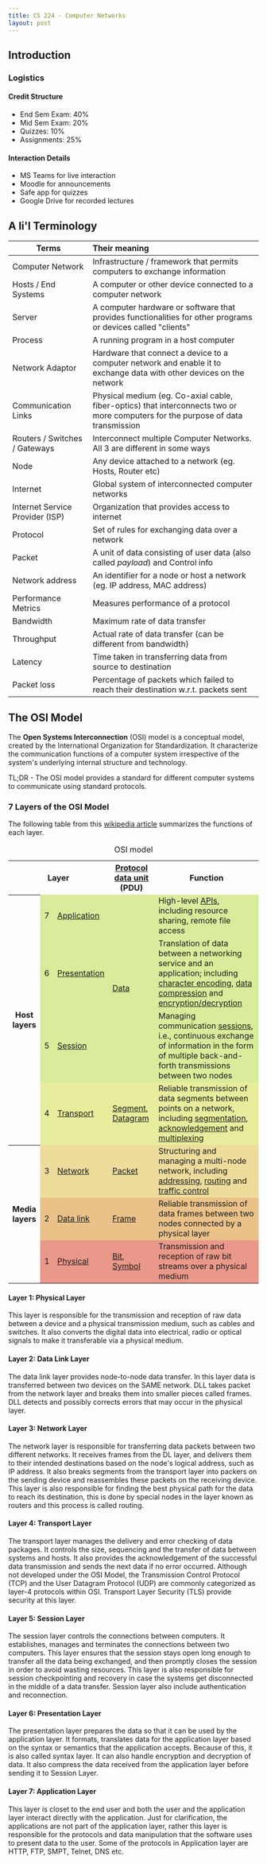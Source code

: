 ```yaml
---
title: CS 224 - Computer Networks
layout: post
---
```


## Introduction

### Logistics

#### Credit Structure

- End Sem Exam: 40%
- Mid Sem Exam: 20%
- Quizzes: 10%
- Assignments: 25%

#### Interaction Details

- MS Teams for live interaction
- Moodle for announcements
- Safe app for quizzes
- Google Drive for recorded lectures

## A li'l Terminology

| Terms                           | Their meaning                                                |
| ------------------------------- | :----------------------------------------------------------- |
| Computer Network                | Infrastructure / framework that permits computers to exchange information |
| Hosts / End Systems             | A computer or other device connected to a computer network   |
| Server                          | A computer hardware or software that provides functionalities for other programs or devices called "clients" |
| Process                         | A running program in a host computer                         |
| Network Adaptor                 | Hardware that connect a device to a computer network and enable it to exchange data with other devices on the network |
| Communication Links             | Physical medium (eg. Co-axial cable, fiber-optics) that interconnects two or more computers for the purpose of data transmission |
| Routers / Switches / Gateways   | Interconnect multiple Computer Networks. All 3 are different in some ways |
| Node                            | Any device attached to a network (eg. Hosts, Router etc)     |
| Internet                        | Global system of interconnected computer networks            |
| Internet Service Provider (ISP) | Organization that provides access to internet                |
| Protocol                        | Set of rules for exchanging data over a network              |
| Packet                          | A unit of data consisting of user data (also called *payload*) and Control info |
| Network address                 | An identifier for a node or host a network (eg. IP address, MAC address) |
| Performance Metrics             | Measures performance of a protocol                           |
| Bandwidth                       | Maximum rate of data transfer                                |
| Throughput                      | Actual rate of data transfer (can be different from bandwidth) |
| Latency                         | Time taken in transferring data from source to destination   |
| Packet loss                     | Percentage of packets which failed to reach their destination w.r.t. packets sent |

## The OSI Model

The **Open Systems Interconnection** (OSI) model is a conceptual model, created by the International Organization for Standardization. It characterize the communication functions of a computer system irrespective of the system's underlying internal structure and technology.

TL;DR - The OSI model provides a standard for different computer systems to communicate using standard protocols.

### 7 Layers of the OSI Model

The following table from this [wikipedia article](https://en.wikipedia.org/wiki/OSI_model) summarizes the functions of each layer.

<table class="wikitable" style="margin: 1em auto 1em auto;">
<caption>OSI model
</caption>
<tbody><tr>
<th colspan="3">Layer
</th>
<th><a href="https://en.wikipedia.org/wiki/Protocol_data_unit" title="Protocol data unit">Protocol data unit</a> (PDU)
</th>
<th>Function
</th></tr>
<tr>
<th rowspan="4">Host<br>layers
</th>
<td style="background:#d8ec9b;">7
</td>
<td style="background:#d8ec9b;"><a href="https://en.wikipedia.org/wiki/Application_layer" title="Application layer">Application</a>
</td>
<td style="background:#d8ec9c;" rowspan="3"><a href="https://en.wikipedia.org/wiki/Data_(computing)" title="Data (computing)">Data</a>
</td>
<td style="background:#d8ec9c;">High-level <a href="https://en.wikipedia.org/wiki/API" title="API">APIs</a>, including resource sharing, remote file access
</td></tr>
<tr>
<td style="background:#d8ec9b;">6
</td>
<td style="background:#d8ec9b;"><a href="https://en.wikipedia.org/wiki/Presentation_layer" title="Presentation layer">Presentation</a>
</td>
<td style="background:#d8ec9b;">Translation of data between a networking service and an application; including <a href="https://en.wikipedia.org/wiki/Character_encoding" title="Character encoding">character encoding</a>, <a href="https://en.wikipedia.org/wiki/Data_compression" title="Data compression">data compression</a> and <a href="https://en.wikipedia.org/wiki/Encryption" title="Encryption">encryption/decryption</a>
</td></tr>
<tr>
<td style="background:#d8ec9b;">5
</td>
<td style="background:#d8ec9b;"><a href="https://en.wikipedia.org/wiki/Session_layer" title="Session layer">Session</a>
</td>
<td style="background:#d8ec9b;">Managing communication <a href="https://en.wikipedia.org/wiki/Session_(computer_science)" title="Session (computer science)">sessions</a>, i.e., continuous exchange of information in the form of multiple back-and-forth transmissions between two nodes
</td></tr>
<tr>
<td style="background:#e7ed9c;">4
</td>
<td style="background:#e7ed9c;"><a href="https://en.wikipedia.org/wiki/Transport_layer" title="Transport layer">Transport</a>
</td>
<td style="background:#e7ed9c;"><a href="https://en.wikipedia.org/wiki/Packet_segmentation" title="Packet segmentation">Segment</a>, <a href="https://en.wikipedia.org/wiki/Datagram" title="Datagram">Datagram</a>
</td>
<td style="background:#e7ed9c;">Reliable transmission of data segments between points on a network, including <a href="https://en.wikipedia.org/wiki/Packet_segmentation" title="Packet segmentation">segmentation</a>, <a href="https://en.wikipedia.org/wiki/Acknowledgement_(data_networks)" title="Acknowledgement (data networks)">acknowledgement</a> and <a href="https://en.wikipedia.org/wiki/Multiplexing" title="Multiplexing">multiplexing</a>
</td></tr>
<tr>
<th rowspan="3">Media<br>layers
</th>
<td style="background:#eddc9c;">3
</td>
<td style="background:#eddc9c;"><a href="https://en.wikipedia.org/wiki/Network_layer" title="Network layer">Network</a>
</td>
<td style="background:#eddc9c;"><a href="https://en.wikipedia.org/wiki/Network_packet" title="Network packet">Packet</a>
</td>
<td style="background:#eddc9c;">Structuring and managing a multi-node network, including <a href="https://en.wikipedia.org/wiki/Address_space" title="Address space">addressing</a>, <a href="https://en.wikipedia.org/wiki/Routing" title="Routing">routing</a> and <a href="https://en.wikipedia.org/wiki/Network_traffic_control" title="Network traffic control">traffic control</a>
</td></tr>
<tr>
<td style="background:#e9c189;">2
</td>
<td style="background:#e9c189;"><a href="https://en.wikipedia.org/wiki/Data_link_layer" title="Data link layer">Data link</a>
</td>
<td style="background:#e9c189;"><a href="https://en.wikipedia.org/wiki/Frame_(networking)" title="Frame (networking)">Frame</a>
</td>
<td style="background:#e9c189;">Reliable transmission of data frames between two nodes connected by a physical layer
</td></tr>
<tr>
<td style="background:#e9988a;">1
</td>
<td style="background:#e9988a;"><a href="https://en.wikipedia.org/wiki/Physical_layer" title="Physical layer">Physical</a>
</td>
<td style="background:#e9988a;"><a href="https://en.wikipedia.org/wiki/Bit" title="Bit">Bit</a>, <a href="https://en.wikipedia.org/wiki/Symbol_rate#Symbols" title="Symbol rate">Symbol</a>
</td>
<td style="background:#e9988a;">Transmission and reception of raw bit streams over a physical medium
</td></tr></tbody></table>

#### Layer 1: Physical Layer

This layer is responsible for the transmission and reception of raw data between a device and a physical transmission medium, such as cables and switches. It also converts the digital data into electrical, radio or optical signals to make it transferable via a physical medium.

#### Layer 2: Data Link Layer

The data link layer provides node-to-node data transfer. In this layer data is transferred between two devices on the SAME network. DLL takes packet from the network layer and breaks them into smaller pieces called frames. DLL detects and possibly corrects errors that may occur in the physical layer.

#### Layer 3: Network Layer

The network layer is responsible for transferring data packets between two different networks. It receives frames from the DL layer, and delivers them to their intended destinations based on the node's logical address, such as IP address. It also breaks segments from the transport layer into packers on the sending device and reassembles these packets on the receiving device. This layer is also responsible for finding the best physical path for the data to reach its destination, this is done by special nodes in the layer known as routers and this process is called routing.

#### Layer 4: Transport Layer

The transport layer manages the delivery and error checking of data packages. It controls the size, sequencing and the transfer of data between systems and hosts. It also provides the acknowledgement of the successful data transmission and sends the next data if no error occurred. Although not developed under the OSI Model, the Transmission Control Protocol (TCP) and the User Datagram Protocol (UDP) are commonly categorized as layer-4 protocols within OSI. Transport Layer Security (TLS) provide security at this layer.

#### Layer 5: Session Layer

The session layer controls the connections between computers. It establishes, manages and terminates the connections between two computers. This layer ensures that the session stays open long enough to transfer all the data being exchanged, and then promptly closes the session in order to avoid wasting resources. This layer is also responsible for session checkpointing and recovery in case the systems get disconnected in the middle of a data transfer. Session layer also include authentication and reconnection.

#### Layer 6: Presentation Layer

The presentation layer prepares the data so that it can be used by the application layer. It formats, translates data for the application layer based on the syntax or semantics that the application accepts. Because of this, it is also called syntax layer. It can also handle encryption and decryption of data. It also compress the data received from the application layer before sending it to Session Layer.

#### Layer 7: Application Layer

This layer is closet to the end user and both the user and the application layer interact directly with the application. Just for clarification, the applications are not part of the application layer, rather this layer is responsible for the protocols and data manipulation that the software uses to present data to the user. Some of the protocols in Application layer are HTTP, FTP, SMPT, Telnet, DNS etc.
